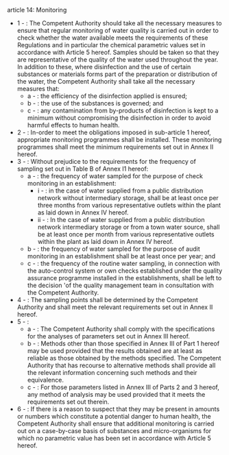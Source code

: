 article 14: Monitoring

<ul>
			<li>1 - : The Competent Authority should take all the necessary measures to ensure that regular monitoring of water quality is carried out in order to check whether the water available meets the requirements of these
Regulations and in particular the chemical parametric values set in accordance with Article 5 hereof.
Samples should be taken so that they are representative of the quality of the water used throughout the year. In addition to these, where disinfection and the use of certain substances or materials forms part of the preparation or distribution of the water, the Competent Authority shall take all the necessary measures that:<ul>
						<li>a - : the efficiency of the disinfection applied is ensured;<ul>
						</ul></li>						<li>b - : the use of the substances is governed; and<ul>
						</ul></li>						<li>c - : any contamination from by-products of disinfection is kept to a minimum without compromising the disinfection in order to avoid harmful effects to human health.<ul>
						</ul></li>			</ul></li>			<li>2 - : In-order to meet the obligations imposed in sub-article 1 hereof, appropriate monitoring programmes shall be installed. These monitoring programmes shall meet the minimum requirements set out in Annex II hereof.<ul>
			</ul></li>			<li>3 - : Without prejudice to the requirements for the frequency of sampling set out in Table B of Annex I1 hereof:<ul>
						<li>a - : the frequency of water sampled for the purpose of check monitoring in an establishment:<ul>
									<li>i - : in the case of water supplied from a public distribution network without intermediary storage, shall be at least once per three months from various representative outlets within the plant as laid down in Annex IV hereof.<ul>
									</ul></li>									<li>ii - : In the case of water supplied from a public distribution network intermediary storage or from a town water source, shall be at least once per month from various representative outlets within the plant as laid down in Annex IV hereof.<ul>
									</ul></li>						</ul></li>						<li>b - : the frequency of water sampled for the purpose of audit monitoring in an establishment shall be at least once per year; and<ul>
						</ul></li>						<li>c - : the frequency of the routine water sampling, in connection with the auto-control system or own checks established under the quality assurance programme installed in the establishments, shall be left to the decision &#39;of the quality management team in consultation with the Competent Authority.<ul>
						</ul></li>			</ul></li>			<li>4 - : The sampling points shall be determined by the Competent Authority and shall meet the relevant requirements set out in Annex II hereof.<ul>
			</ul></li>			<li>5 - : <ul>
						<li>a - : The Competent Authority shall comply with the specifications for the analyses of parameters set out in Annex III hereof.<ul>
						</ul></li>						<li>b - : Methods other than those specified in Annex III of Part 1 hereof may be used provided that the results obtained are at least as reliable as those obtained by the methods specified. The Competent Authority that has recourse to alternative methods shall provide all the relevant information concerning such methods and their equivalence.<ul>
						</ul></li>						<li>c - : For those parameters listed in Annex III of Parts 2 and 3 hereof, any method of analysis may be used provided that it meets the requirements set out therein.<ul>
						</ul></li>			</ul></li>			<li>6 - : If there is a reason to suspect that they may be present in amounts or numbers which constitute a potential danger to human health, the Competent Authority shall ensure that additional monitoring is carried out on a case-by-case basis of substances and micro-organisms for which no parametric value has been set in accordance with Article 5 hereof.<ul>
			</ul></li></ul>